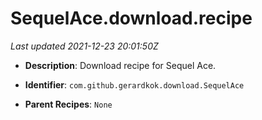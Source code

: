# SequelAce.download.recipe

_Last updated 2021-12-23 20:01:50Z_

- **Description**: Download recipe for Sequel Ace.

- **Identifier**: `com.github.gerardkok.download.SequelAce`

- **Parent Recipes**: `None`
